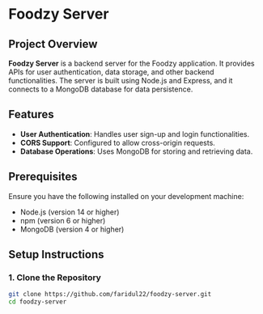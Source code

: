 # Foodzy Server

## Project Overview

**Foodzy Server** is a backend server for the Foodzy application. It provides APIs for user authentication, data storage, and other backend functionalities. The server is built using Node.js and Express, and it connects to a MongoDB database for data persistence.

## Features

- **User Authentication**: Handles user sign-up and login functionalities.
- **CORS Support**: Configured to allow cross-origin requests.
- **Database Operations**: Uses MongoDB for storing and retrieving data.

## Prerequisites

Ensure you have the following installed on your development machine:

- Node.js (version 14 or higher)
- npm (version 6 or higher)
- MongoDB (version 4 or higher)

## Setup Instructions

### 1. Clone the Repository

```bash
git clone https://github.com/faridul22/foodzy-server.git
cd foodzy-server
